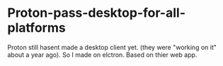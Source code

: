 # Proton-pass-desktop-for-all-platforms
Proton still hasent made a desktop client yet. (they were "working on it" about a year ago). So I made on elctron. Based on thier web app.
